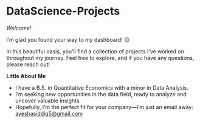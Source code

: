 # DataScience-Projects
*Welcome!*

I’m glad you found your way to my dashboard! 😊

In this beautiful oasis, you’ll find a collection of projects I’ve worked on throughout my journey. Feel free to explore, and if you have any questions, please reach out!

**Little About Me**

- I have a B.S. in Quantitative Economics with a minor in Data Analysis.
- I’m seeking new opportunities in the data field, ready to analyze and uncover valuable insights.
- Hopefully, I’m the perfect fit for your company—I’m just an email away: ayeshasiddiq5@gmail.com
